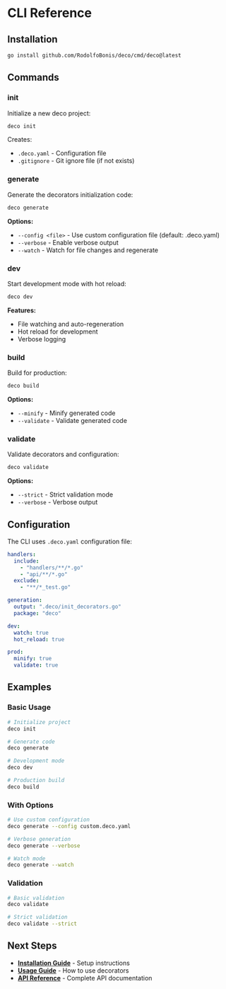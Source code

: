 # CLI Reference

## Installation

```bash
go install github.com/RodolfoBonis/deco/cmd/deco@latest
```

## Commands

### init

Initialize a new deco project:

```bash
deco init
```

Creates:
- `.deco.yaml` - Configuration file
- `.gitignore` - Git ignore file (if not exists)

### generate

Generate the decorators initialization code:

```bash
deco generate
```

**Options:**
- `--config <file>` - Use custom configuration file (default: .deco.yaml)
- `--verbose` - Enable verbose output
- `--watch` - Watch for file changes and regenerate

### dev

Start development mode with hot reload:

```bash
deco dev
```

**Features:**
- File watching and auto-regeneration
- Hot reload for development
- Verbose logging

### build

Build for production:

```bash
deco build
```

**Options:**
- `--minify` - Minify generated code
- `--validate` - Validate generated code

### validate

Validate decorators and configuration:

```bash
deco validate
```

**Options:**
- `--strict` - Strict validation mode
- `--verbose` - Verbose output

## Configuration

The CLI uses `.deco.yaml` configuration file:

```yaml
handlers:
  include:
    - "handlers/**/*.go"
    - "api/**/*.go"
  exclude:
    - "**/*_test.go"

generation:
  output: ".deco/init_decorators.go"
  package: "deco"

dev:
  watch: true
  hot_reload: true

prod:
  minify: true
  validate: true
```

## Examples

### Basic Usage

```bash
# Initialize project
deco init

# Generate code
deco generate

# Development mode
deco dev

# Production build
deco build
```

### With Options

```bash
# Use custom configuration
deco generate --config custom.deco.yaml

# Verbose generation
deco generate --verbose

# Watch mode
deco generate --watch
```

### Validation

```bash
# Basic validation
deco validate

# Strict validation
deco validate --strict
```

## Next Steps

- **[Installation Guide](./installation.md)** - Setup instructions
- **[Usage Guide](./usage.md)** - How to use decorators
- **[API Reference](./api.md)** - Complete API documentation
